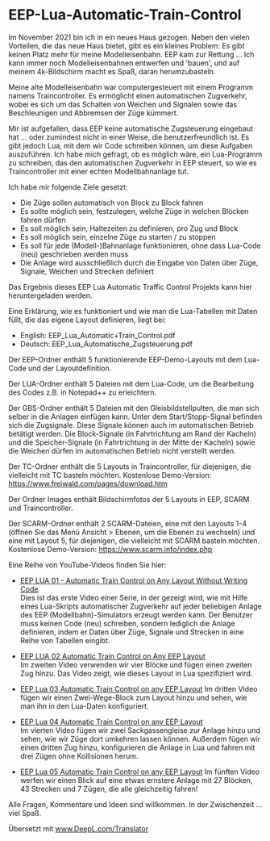 # EEP-Lua-Automatic-Train-Control

Im November 2021 bin ich in ein neues Haus gezogen. Neben den vielen Vorteilen, die das neue Haus bietet, gibt es ein kleines Problem: Es gibt keinen Platz mehr für meine Modelleisenbahn. EEP kam zur Rettung ... Ich kann immer noch Modelleisenbahnen entwerfen und 'bauen', und auf meinem 4k-Bildschirm macht es Spaß, daran herumzubasteln.

Meine alte Modelleisenbahn war computergesteuert mit einem Programm namens Traincontroller. Es ermöglicht einen automatischen Zugverkehr, wobei es sich um das Schalten von Weichen und Signalen sowie das Beschleunigen und Abbremsen der Züge kümmert.

Mir ist aufgefallen, dass EEP keine automatische Zugsteuerung eingebaut hat ... oder zumindest nicht in einer Weise, die benutzerfreundlich ist. Es gibt jedoch Lua, mit dem wir Code schreiben können, um diese Aufgaben auszuführen. Ich habe mich gefragt, ob es möglich wäre, ein Lua-Programm zu schreiben, das den automatischen Zugverkehr in EEP steuert, so wie es Traincontroller mit einer echten Modellbahnanlage tut.

Ich habe mir folgende Ziele gesetzt:

- Die Züge sollen automatisch von Block zu Block fahren
- Es sollte möglich sein, festzulegen, welche Züge in welchen Blöcken fahren dürfen
- Es soll möglich sein, Haltezeiten zu definieren, pro Zug und Block
- Es soll möglich sein, einzelne Züge zu starten / zu stoppen
- Es soll für jede (Modell-)Bahnanlage funktionieren, ohne dass Lua-Code (neu) geschrieben werden muss
- Die Anlage wird ausschließlich durch die Eingabe von Daten über Züge, Signale, Weichen und Strecken definiert

Das Ergebnis dieses EEP Lua Automatic Traffic Control Projekts kann hier heruntergeladen werden.

Eine Erklärung, wie es funktioniert und wie man die Lua-Tabellen mit Daten füllt, die das eigene Layout definieren, liegt bei:

- English: EEP_Lua_Automatic+Train_Control.pdf
- Deutsch: EEP_Lua_Automatische_Zugsteuerung.pdf

Der EEP-Ordner enthält 5 funktionierende EEP-Demo-Layouts mit dem Lua-Code und der Layoutdefinition.

Der LUA-Ordner enthält 5 Dateien mit dem Lua-Code, um die Bearbeitung des Codes z.B. in Notepad++ zu erleichtern.

Der GBS-Ordner enthält 5 Dateien mit den Gleisbildstellpulten, die man sich selber in die Anlagen einfügen kann.
Unter dem Start/Stopp-Signal befinden sich die Zugsignale. Diese Signale können auch im automatischen Betrieb betätigt werden.
Die Block-Signale (in Fahrtrichtung am Rand der Kacheln) und die Speicher-Signale (in Fahrtrichtung in der Mitte der Kacheln) sowie die Weichen dürfen im automatischen Betrieb nicht verstellt werden.

Der TC-Ordner enthält die 5 Layouts in Traincontroller, für diejenigen, die vielleicht mit TC basteln möchten. Kostenlose Demo-Version: <https://www.freiwald.com/pages/download.htm>

Der Ordner Images enthält Bildschirmfotos der 5 Layouts in EEP, SCARM und Traincontroller.

Der SCARM-Ordner enthält 2 SCARM-Dateien, eine mit den Layouts 1-4 (öffnen Sie das Menü Ansicht > Ebenen, um die Ebenen zu wechseln) und eine mit Layout 5, für diejenigen, die vielleicht mit SCARM basteln möchten. Kostenlose Demo-Version: <https://www.scarm.info/index.php>

Eine Reihe von YouTube-Videos finden Sie hier:

- [EEP LUA 01 - Automatic Train Control on Any Layout Without Writing Code](https://www.youtube.com/watch?v=00TUOHE6jGI&ab_channel=Rudysmodelrailway)  
Dies ist das erste Video einer Serie, in der gezeigt wird, wie mit Hilfe eines Lua-Skripts automatischer Zugverkehr auf jeder beliebigen Anlage des EEP (Modellbahn)-Simulators erzeugt werden kann. Der Benutzer muss keinen Code (neu) schreiben, sondern lediglich die Anlage definieren, indem er Daten über Züge, Signale und Strecken in eine Reihe von Tabellen eingibt.

- [EEP LUA 02 Automatic Train Control on Any EEP Layout](https://www.youtube.com/watch?v=vul1iGRF7BM&ab_channel=Rudysmodelrailway)  
Im zweiten Video verwenden wir vier Blöcke und fügen einen zweiten Zug hinzu. Das Video zeigt, wie dieses Layout in Lua spezifiziert wird.

- [EEP Lua 03 Automatic Train Control on any EEP Layout](https://www.youtube.com/watch?v=Ie-ZppHUU1M&ab_channel=Rudysmodelrailway)
Im dritten Video fügen wir einen Zwei-Wege-Block zum Layout hinzu und sehen, wie man ihn in den Lua-Daten konfiguriert.

- [EEP Lua 04 Automatic Train Control on any EEP Layout](https://www.youtube.com/watch?v=3du73eQuRGM&ab_channel=Rudysmodelrailway)  
Im vierten Video fügen wir zwei Sackgassengleise zur Anlage hinzu und sehen, wie wir Züge dort umkehren lassen können. Außerdem fügen wir einen dritten Zug hinzu, konfigurieren die Anlage in Lua und fahren mit drei Zügen ohne Kollisionen herum.

- [EEP Lua 05 Automatic Train Control on any EEP Layout](https://www.youtube.com/watch?v=bJ38hEM8wnI&ab_channel=Rudysmodelrailway)
Im fünften Video werfen wir einen Blick auf eine etwas ernstere Anlage mit 27 Blöcken, 43 Strecken und 7 Zügen, die alle gleichzeitig fahren!

Alle Fragen, Kommentare und Ideen sind willkommen. In der Zwischenzeit ... viel Spaß.

Übersetzt mit www.DeepL.com/Translator

